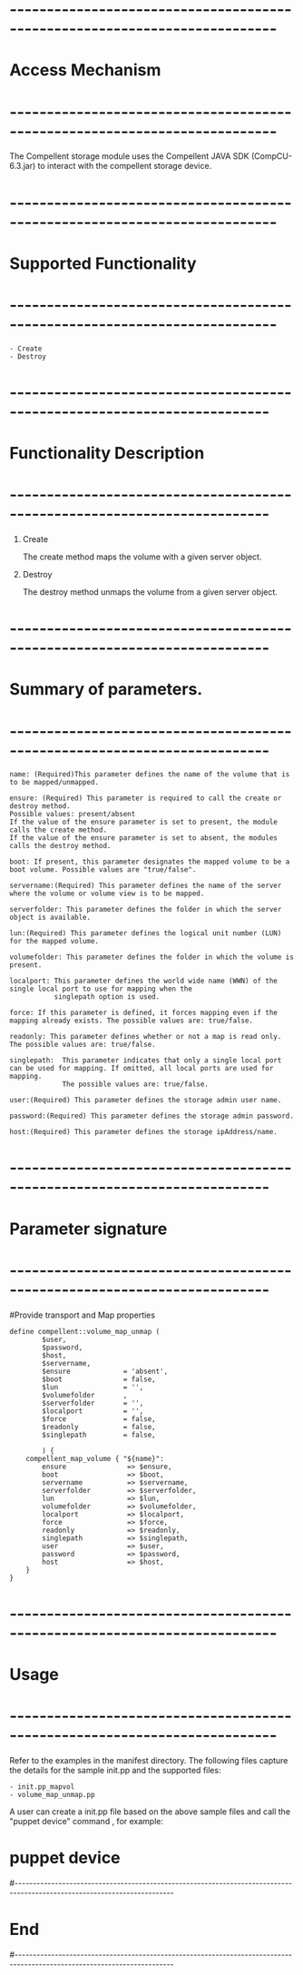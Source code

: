 # --------------------------------------------------------------------------
# Access Mechanism 
# --------------------------------------------------------------------------

The Compellent storage module uses the Compellent JAVA SDK (CompCU-6.3.jar) to interact with the compellent storage device.

# --------------------------------------------------------------------------
#  Supported Functionality
# --------------------------------------------------------------------------

	- Create
	- Destroy

# -------------------------------------------------------------------------
# Functionality Description
# -------------------------------------------------------------------------


  1. Create

     The create method maps the volume with a given server object. 

   
  2. Destroy

     The destroy method unmaps the volume from a given server object.  


# -------------------------------------------------------------------------
# Summary of parameters.
# -------------------------------------------------------------------------

    name: (Required)This parameter defines the name of the volume that is to be mapped/unmapped.

	ensure: (Required) This parameter is required to call the create or destroy method.
    Possible values: present/absent
    If the value of the ensure parameter is set to present, the module calls the create method.
    If the value of the ensure parameter is set to absent, the modules calls the destroy method.

    boot: If present, this parameter designates the mapped volume to be a boot volume. Possible values are "true/false".
 
    servername:(Required) This parameter defines the name of the server where the volume or volume view is to be mapped.  		    

    serverfolder: This parameter defines the folder in which the server object is available.
         
    lun:(Required) This parameter defines the logical unit number (LUN) for the mapped volume.
		        
    volumefolder: This parameter defines the folder in which the volume is present.
    
    localport: This parameter defines the world wide name (WWN) of the single local port to use for mapping when the
               singlepath option is used.
	     
    force: If this parameter is defined, it forces mapping even if the mapping already exists. The possible values are: true/false.
		       
    readonly: This parameter defines whether or not a map is read only. The possible values are: true/false.
 		
    singlepath:	 This parameter indicates that only a single local port can be used for mapping. If omitted, all local ports are used for mapping.
                 The possible values are: true/false.

    user:(Required) This parameter defines the storage admin user name.

    password:(Required) This parameter defines the storage admin password.

    host:(Required) This parameter defines the storage ipAddress/name.

# -------------------------------------------------------------------------
# Parameter signature 
# -------------------------------------------------------------------------

#Provide transport and Map properties

    define compellent::volume_map_unmap (
            $user, 
            $password,
            $host,
            $servername,
            $ensure        	    = 'absent',
            $boot			    = false,
            $lun          	    = '',
            $volumefolder 	    ,
            $serverfolder       = '',
            $localport    	    = '',
            $force		        = false, 
            $readonly		    = false, 
            $singlepath		    = false, 

            ) {
        compellent_map_volume { "${name}":
            ensure       	 	 => $ensure,
            boot		     	 => $boot,
            servername		     => $servername,   
            serverfolder         => $serverfolder,
            lun 		         => $lun,
            volumefolder         => $volumefolder,
            localport	         => $localport,
            force		         => $force,   
            readonly 		     => $readonly,
            singlepath	         => $singlepath,
            user			     => $user,
            password 		     => $password,
            host			     => $host,
        }
    }

# --------------------------------------------------------------------------
# Usage
# --------------------------------------------------------------------------
   Refer to the examples in the manifest directory.
  The following files capture the details for the sample init.pp and the supported files:

    - init.pp_mapvol
    - volume_map_unmap.pp
   
   A user can create a init.pp file based on the above sample files and call the "puppet device" command , for example: 
   # puppet device

#-------------------------------------------------------------------------------------------------------------------------
# End
#-------------------------------------------------------------------------------------------------------------------------	
